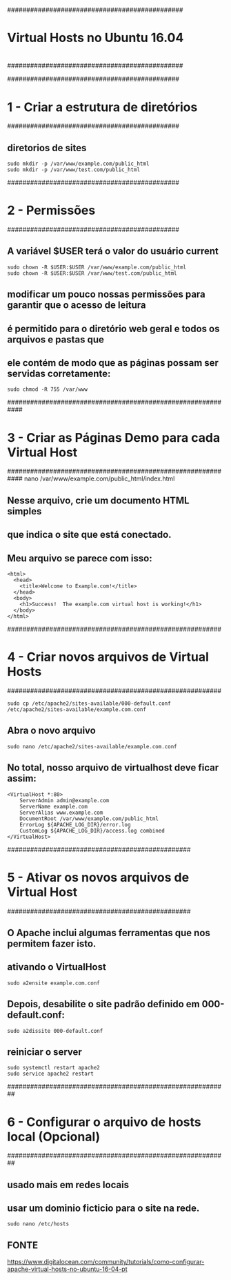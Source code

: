 ##############################################
#                                            #
#  Virtual Hosts no Ubuntu 16.04             #
#                                            #
##############################################




#############################################
# 1 - Criar a estrutura de diretórios       
#############################################

## diretorios de sites
	sudo mkdir -p /var/www/example.com/public_html
	sudo mkdir -p /var/www/test.com/public_html




#############################################
# 2 - Permissões                            
#############################################

## A variável $USER terá o valor do usuário current
	sudo chown -R $USER:$USER /var/www/example.com/public_html
	sudo chown -R $USER:$USER /var/www/test.com/public_html

## modificar um pouco nossas permissões para garantir que o acesso de leitura 
## é permitido para o diretório web geral e todos os arquivos e pastas que 
## ele contém de modo que as páginas possam ser servidas corretamente:
	sudo chmod -R 755 /var/www




############################################################
# 3 - Criar as Páginas Demo para cada Virtual Host         
############################################################
	nano /var/www/example.com/public_html/index.html

## Nesse arquivo, crie um documento HTML simples 
## que indica o site que está conectado.
## Meu arquivo se parece com isso:
	<html>
	  <head>
	    <title>Welcome to Example.com!</title>
	  </head>
	  <body>
	    <h1>Success!  The example.com virtual host is working!</h1>
	  </body>
	</html>




########################################################
# 4 - Criar novos arquivos de Virtual Hosts            
########################################################

	sudo cp /etc/apache2/sites-available/000-default.conf /etc/apache2/sites-available/example.com.conf

## Abra o novo arquivo
	sudo nano /etc/apache2/sites-available/example.com.conf

## No total, nosso arquivo de virtualhost deve ficar assim:
	<VirtualHost *:80>
	    ServerAdmin admin@example.com
	    ServerName example.com
	    ServerAlias www.example.com
	    DocumentRoot /var/www/example.com/public_html
	    ErrorLog ${APACHE_LOG_DIR}/error.log
	    CustomLog ${APACHE_LOG_DIR}/access.log combined
	</VirtualHost>









################################################
# 5 - Ativar os novos arquivos de Virtual Host 
################################################

## O Apache inclui algumas ferramentas que nos permitem fazer isto.
## ativando o VirtualHost
	sudo a2ensite example.com.conf

## Depois, desabilite o site padrão definido em 000-default.conf:
	sudo a2dissite 000-default.conf

## reiniciar o server
	sudo systemctl restart apache2
	sudo service apache2 restart




##########################################################
# 6 - Configurar o arquivo de hosts local (Opcional)     
##########################################################

## usado mais em redes locais
## usar um dominio ficticio para o site na rede.
	sudo nano /etc/hosts




## FONTE
https://www.digitalocean.com/community/tutorials/como-configurar-apache-virtual-hosts-no-ubuntu-16-04-pt
